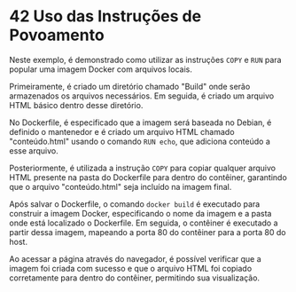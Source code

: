 # 42 Uso das Instruções de Povoamento

Neste exemplo, é demonstrado como utilizar as instruções `COPY` e `RUN` para popular uma imagem Docker com arquivos locais.

Primeiramente, é criado um diretório chamado "Build" onde serão armazenados os arquivos necessários. Em seguida, é criado um arquivo HTML básico dentro desse diretório.

No Dockerfile, é especificado que a imagem será baseada no Debian, é definido o mantenedor e é criado um arquivo HTML chamado "conteúdo.html" usando o comando `RUN echo`, que adiciona conteúdo a esse arquivo.

Posteriormente, é utilizada a instrução `COPY` para copiar qualquer arquivo HTML presente na pasta do Dockerfile para dentro do contêiner, garantindo que o arquivo "conteúdo.html" seja incluído na imagem final.

Após salvar o Dockerfile, o comando `docker build` é executado para construir a imagem Docker, especificando o nome da imagem e a pasta onde está localizado o Dockerfile. Em seguida, o contêiner é executado a partir dessa imagem, mapeando a porta 80 do contêiner para a porta 80 do host.

Ao acessar a página através do navegador, é possível verificar que a imagem foi criada com sucesso e que o arquivo HTML foi copiado corretamente para dentro do contêiner, permitindo sua visualização.
